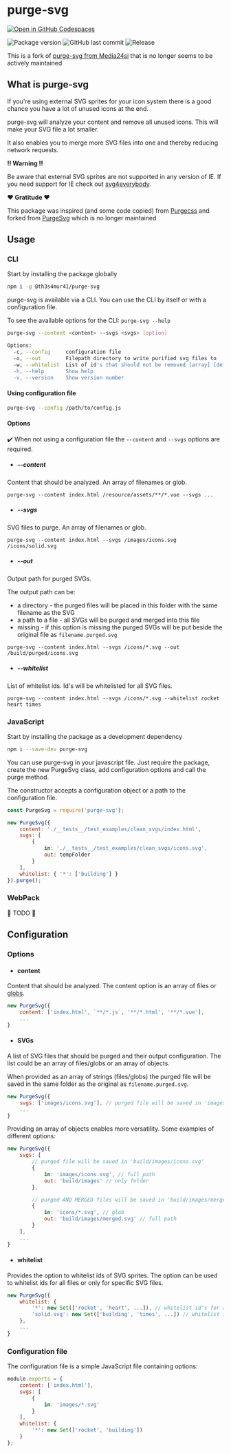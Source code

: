 # purge-svg

[![Open in GitHub Codespaces](https://github.com/codespaces/badge.svg)](https://github.com/codespaces/new?machine=basicLinux32gb&repo=411963580&ref=main)

![Package version](https://img.shields.io/github/package-json/v/Th3S4mur41/purge-svg)
![GitHub last commit](https://img.shields.io/github/last-commit/Th3S4mur41/purge-svg)
![Release](https://github.com/Th3S4mur41/purge-svg/actions/workflows/on_push.yml/badge.svg?branch=main)

This is a fork of [purge-svg from Media24si](https://github.com/Media24si/purge-svg) that is no longer seems to be actively maintained

## What is purge-svg

If you're using external SVG sprites for your icon system there is a good chance you have a lot of unused icons at the end.

purge-svg will analyze your content and remove all unused icons. This will make your SVG file a lot smaller.

It also enables you to merge more SVG files into one and thereby reducing network requests.

**:bangbang: Warning :bangbang:️**

Be aware that external SVG sprites are not supported in any version of IE. If you need support for IE check out [svg4everybody](https://github.com/jonathantneal/svg4everybody).

**:heart: Gratitude :heart:**

This package was inspired (and some code copied) from [Purgecss](https://github.com/FullHuman/purgecss) and forked from [PurgeSvg](https://github.com/Media24si/purge-svg) which is no longer maintained

## Usage

### CLI

Start by installing the package globally

```bash
npm i -g @th3s4mur41/purge-svg
```

purge-svg is available via a CLI. You can use the CLI by itself or with a configuration file.

To see the available options for the CLI: `purge-svg --help`

```bash
purge-svg --content <content> --svgs <svgs> [option]

Options:
  -c, --config     configuration file                                   [string]
  -o, --out        Filepath directory to write purified svg files to    [string]
  -w, --whitelist  List of id's that should not be removed [array] [default: []]
  -h, --help       Show help                                           [boolean]
  -v, --version    Show version number                                 [boolean]
```

#### Using configuration file

```bash
purge-svg --config /path/to/config.js
```

#### Options

:heavy_check_mark: When not using a configuration file the `--content` and `--svgs` options are required.

- ##### --content

Content that should be analyzed. An array of filenames or glob.

`purge-svg --content index.html /resource/assets/**/*.vue --svgs ...`

- ##### --svgs

SVG files to purge. An array of filenames or glob.

`purge-svg --content index.html --svgs /images/icons.svg /icons/solid.svg`

- ##### --out

Output path for purged SVGs.

The output path can be:

- a directory - the purged files will be placed in this folder with the same filename as the SVG
- a path to a file - all SVGs will be purged and merged into this file
- missing - if this option is missing the purged SVGs will be put beside the original file as `filename.purged.svg`

`purge-svg --content index.html --svgs /icons/*.svg --out /build/purged/icons.svg`

- ##### --whitelist

List of whitelist ids. Id's will be whitelisted for all SVG files.

`purge-svg --content index.html --svgs /icons/*.svg --whitelist rocket heart times`

### JavaScript

Start by installing the package as a development dependency

```bash
npm i --save-dev purge-svg
```

You can use purge-svg in your javascript file. Just require the package, create the new PurgeSvg class, add configuration options and call the purge method.

The constructor accepts a configuration object or a path to the configuration file.

```javascript
const PurgeSvg = require('purge-svg');

new PurgeSvg({
	content: './__tests__/test_examples/clean_svgs/index.html',
	svgs: [
		{
			in: './__tests__/test_examples/clean_svgs/icons.svg',
			out: tempFolder
		}
	],
	whitelist: { '*': ['building'] }
}).purge();
```

### WebPack

:wrench: TODO :hammer:

## Configuration

### Options

- #### content

Content that should be analyzed. The content option is an array of files or [globs](https://github.com/isaacs/node-glob/blob/master/README.md#glob-primer).

```javascript
new PurgeSvg({
    content: ['index.html', `**/*.js`, '**/*.html', '**/*.vue'],
    ...
}
```

- #### SVGs

A list of SVG files that should be purged and their output configuration. The list could be an array of files/globs or an array of objects.

When provided as an array of strings (files/globs) the purged file will be saved in the same folder as the original as `filename.purged.svg`.

```javascript
new PurgeSvg({
    svgs: ['images/icons.svg'], // purged file will be saved in 'images/icons.purged.svg'
    ...
}
```

Providing an array of objects enables more versatility. Some examples of different options:

```javascript
new PurgeSvg({
    svgs: [
        // purged file will be saved in 'build/images/icons.svg'
        {
            in: 'images/icons.svg', // full path
            out: 'build/images' // only folder
        },

        // purged AND MERGED files will be saved in 'build/images/merged.svg'
        {
            in: 'icons/*.svg', // glob
            out: 'build/images/merged.svg' // full path
        }
    ],
    ...
}
```

- #### whitelist

Provides the option to whitelist ids of SVG sprites. The option can be used to whitelist ids for all files or only for specific SVG files.

```javascript
new PurgeSvg({
    whitelist: {
        '*': new Set(['rocket', 'heart', ...]), // whitelist id's for all files
        'solid.svg': new Set(['building', 'times', ...]) // whitelist id's only for a specific file
    },
    ...
}
```

### Configuration file

The configuration file is a simple JavaScript file containing options:

```javascript
module.exports = {
	content: ['index.html'],
	svgs: [
		{
			in: 'images/*.svg'
		}
	],
	whitelist: {
		'*': new Set(['rocket', 'building'])
	}
};
```

